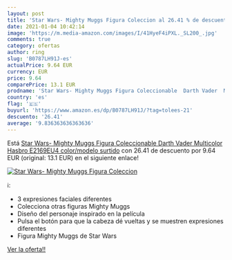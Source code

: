 ```yaml
---
layout: post
title: 'Star Wars- Mighty Muggs Figura Coleccion al 26.41 % de descuento'
date: 2021-01-04 10:42:14
image: 'https://m.media-amazon.com/images/I/41HyeF4iPXL._SL200_.jpg'
comments: true
category: ofertas
author: ring
slug: 'B0787LH91J-es'
actualPrice: 9.64 EUR
currency: EUR
price: 9.64
comparePrice: 13.1 EUR
prodname: 'Star Wars- Mighty Muggs Figura Coleccionable  Darth Vader  Multicolor  Hasbro E2169EU4    color/modelo surtido'
country: 'es'
flag: '🇪🇸'
buyurl: 'https://www.amazon.es/dp/B0787LH91J/?tag=tolees-21'
descuento: '26.41'
average: '9.836363636363636'
---
```


Está [Star Wars- Mighty Muggs Figura Coleccionable  Darth Vader  Multicolor  Hasbro E2169EU4    color/modelo surtido](https://www.amazon.es/dp/B0787LH91J/?tag=tolees-21) con 26.41 de descuento por 9.64 EUR (original: 13.1 EUR) en el siguiente enlace!

[![Star Wars- Mighty Muggs Figura Coleccion](https://m.media-amazon.com/images/I/41HyeF4iPXL._SL200_.jpg)](https://www.amazon.es/dp/B0787LH91J/?tag=tolees-21)

ℹ️:

- 3 expresiones faciales diferentes
- Colecciona otras figuras Mighty Muggs
- Diseño del personaje inspirado en la película
- Pulsa el botón para que la cabeza dé vueltas y se muestren expresiones diferentes
- Figura Mighty Muggs de Star Wars

[Ver la oferta!!](https://www.amazon.es/dp/B0787LH91J/?tag=tolees-21)
